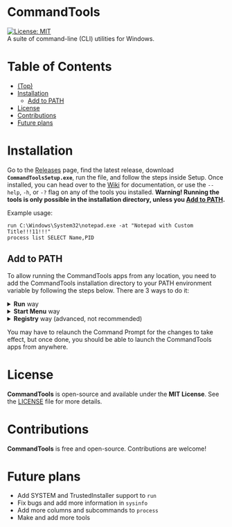 # CommandTools
[![License: MIT](https://img.shields.io/badge/License-MIT-yellow.svg)](LICENSE)
<br>A suite of command-line (CLI) utilities for Windows.

# Table of Contents
- [(Top)](README.md#commandtools)
- [Installation](README.md#installation)
  - [Add to PATH](README.md#add-to-path)
- [License](README.md#license)
- [Contributions](README.md#contributions)
- [Future plans](README.md#future-plans)

# Installation
Go to the [Releases](https://github.com/FireBlade211/CommandTools/releases) page, find the latest release, download **`CommandToolsSetup.exe`**, run the file, and follow the steps inside Setup. Once installed, you can head over to the [Wiki](https://github.com/FireBlade211/CommandTools/wiki) for documentation, or use the `--help`, `-h`, or `-?` flag on any of the tools you installed. **Warning! Running the tools is only possible in the installation directory, unless you [Add to PATH](README.md#add-to-path).**

Example usage:<br>
```
run C:\Windows\System32\notepad.exe -at "Notepad with Custom Title!!!11!!!"
process list SELECT Name,PID
```

## Add to PATH
To allow running the CommandTools apps from any location, you need to add the CommandTools installation directory to your PATH environment variable by following the steps below. There are 3 ways to do it:
<details>
  <summary>
    <b>Run</b> way
  </summary>
  <ol>
    <li>Press <b>Ctrl + R</b> to open the <b>Run</b> dialog.</li>
    <li>Type <i>sysdm.cpl</i> and press <b>Enter</b>.</li>
    <li>Select the <b>Advanced</b> tab.</li>
    <li>Click <i>Environment Variables...</i></li>
    <li>Select <b>PATH</b> and press Edit. If you installed CommandTools for all users, select <b>PATH</b> under <i>System variables</i>. Otherwise, select the one under <i>User variables for [username].</i></li>
    <li>In the edit dialog that shows up, click <b>Browse</b> and select your CommandTools installation directory. Or, if you had your CommandTools installation directory copied, simply click <b>Add</b> and paste it in.</li>
    <li>Press <b>OK</b> to close the edit dialog, click it again to close the <b>Environment Variables</b> dialog, and press it one more time to close the <b>System Properties</b> dialog.</li>
  </ol>
</details>
<details>
  <summary>
    <b>Start Menu</b> way
  </summary>
  <ol>
    <li>Open the Start Menu, search for <b>System</b>, and open it.</li>
    <li>Select the <b>Advanced</b> tab.</li>
    <li>Click <i>Environment Variables...</i></li>
    <li>Select <b>PATH</b> and press Edit. If you installed CommandTools for all users, select <b>PATH</b> under <i>System variables</i>. Otherwise, select the one under <i>User variables for [username].</i></li>
    <li>In the edit dialog that shows up, click <b>Browse</b> and select your CommandTools installation directory. Or, if you had your CommandTools installation directory copied, simply click <b>Add</b> and paste it in.</li>
    <li>Press <b>OK</b> to close the edit dialog, click it again to close the <b>Environment Variables</b> dialog, and press it one more time to close the <b>System Properties</b> dialog.</li>
  </ol>
</details>
<details>
  <summary>
    <b>Registry</b> way (advanced, not recommended)
  </summary>
  <ol>
    <li>Press <b>Ctrl + R</b> to open the <b>Run</b> dialog, type in 'regedit', and press <b>Enter</b> to open <b>Registry Editor</b>.</li>
    <li>Inside the Registry Editor, go to different keys depending on your installation type. If you installed CommandTools for all users, go to <i>HKEY_LOCAL_MACHINE\SYSTEM\CurrentControlSet\Control\Session Manager\Environment</i>. If you installed only for your current user, go to <i>HKEY_CURRENT_USER\Environment</i>.</li>
    <li>Double-click on the <i>Path</i> (REG_SZ) value to edit it.</li>
    <li>In the edit dialog, add your CommandTools installation directory to the end of the string, followed by a semicolon (;).</li>
    <li>Press <b>OK</b> to close the edit dialog and save the changes, then close the Registry Editor.</li>
  </ol>
</details>

You may have to relaunch the Command Prompt for the changes to take effect, but once done, you should be able to launch the CommandTools apps from anywhere.

# License
**CommandTools** is open-source and available under the **MIT License**. See the [LICENSE](LICENSE) file for more details.

# Contributions
**CommandTools** is free and open-source. Contributions are welcome!

# Future plans
- Add SYSTEM and TrustedInstaller support to `run`
- Fix bugs and add more information in `sysinfo`
- Add more columns and subcommands to `process`
- Make and add more tools
